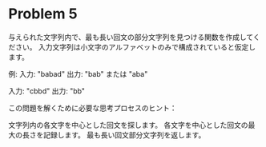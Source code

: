 # Problem 5

与えられた文字列内で、最も長い回文の部分文字列を見つける関数を作成してください。
入力文字列は小文字のアルファベットのみで構成されていると仮定します。

例:
入力: "babad"
出力: "bab" または "aba"

入力: "cbbd"
出力: "bb"

この問題を解くために必要な思考プロセスのヒント：

文字列内の各文字を中心とした回文を探します。
各文字を中心とした回文の最大の長さを記録します。
最も長い回文部分文字列を返します。
